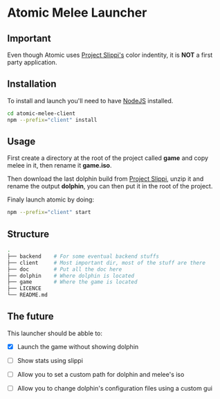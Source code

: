 # Atomic Melee Launcher

## Important

Even though Atomic uses [Project Slippi's](https://slippi.gg/) color indentity, it is **NOT** a first party application.

## Installation

To install and launch you'll need to have [NodeJS](https://nodejs.org/en/) installed.

```sh
cd atomic-melee-client
npm --prefix="client" install
```

## Usage

First create a directory at the root of the project called **game** and copy melee in it, then rename it **game.iso**.

Then download the last dolphin build from [Project Slippi](https://slippi.gg/netplay), unzip it and rename the output **dolphin**, you can then put it in the root of the project.

Finaly launch atomic by doing:

```sh
npm --prefix="client" start
```

## Structure

``` sh
.
├── backend    # For some eventual backend stuffs
├── client     # Most important dir, most of the stuff are there
├── doc        # Put all the doc here
├── dolphin    # Where dolphin is located
├── game       # Where the game is located
├── LICENCE
└── README.md
```


## The future

This launcher should be abble to: 

- [x] Launch the game without showing dolphin
- [ ] Show stats using slippi
- [ ] Allow you to set a custom path for dolphin and melee's iso
- [ ] Allow you to change dolphin's configuration files using a custom gui

